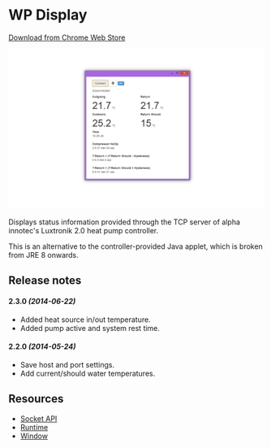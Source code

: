 # WP Display

[Download from Chrome Web Store](https://chrome.google.com/webstore/detail/wp-display)

![Screenshot](/screenshot_1280_800.png)

Displays status information provided through the TCP server of alpha innotec's Luxtronik 2.0 heat pump controller.

This is an alternative to the controller-provided Java applet, which is broken from JRE 8 onwards.

## Release notes

#### 2.3.0 *(2014-06-22)*

* Added heat source in/out temperature.
* Added pump active and system rest time.

#### 2.2.0 *(2014-05-24)*

* Save host and port settings.
* Add current/should water temperatures.

## Resources

* [Socket API](http://developer.chrome.com/apps/socket.html)
* [Runtime](http://developer.chrome.com/apps/app.runtime.html)
* [Window](http://developer.chrome.com/apps/app.window.html)
